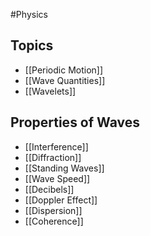 #Physics
## Topics
* [[Periodic Motion]]
* [[Wave Quantities]]
* [[Wavelets]]
## Properties of Waves
* [[Interference]]
* [[Diffraction]]
* [[Standing Waves]]
* [[Wave Speed]]
* [[Decibels]]
* [[Doppler Effect]]
* [[Dispersion]]
* [[Coherence]]
